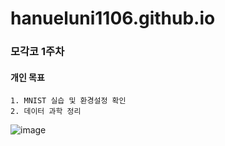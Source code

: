 # hanueluni1106.github.io


### 모각코 1주차 

#### 개인 목표
    1. MNIST 실습 및 환경설정 확인
    2. 데이터 과학 정리
    

![image](https://user-images.githubusercontent.com/53938323/176979133-0f01bcbd-9358-434a-918a-784fc6b31cfc.png)

